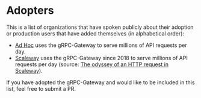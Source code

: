 # Adopters

This is a list of organizations that have spoken publicly about their adoption or
production users that have added themselves (in alphabetical order):

* [Ad Hoc](http://adhocteam.us/) uses the gRPC-Gateway to serve millions of
    API requests per day.
* [Scaleway](https://www.scaleway.com/en/) uses the gRPC-Gateway since 2018 to serve millions of API requests per day (source: [The odyssey of an HTTP request in Scaleway](https://www.youtube.com/watch?v=eLxD-zIUraE&feature=youtu.be&t=480)).

If you have adopted the gRPC-Gateway and would like to be included in this list,
feel free to submit a PR.
